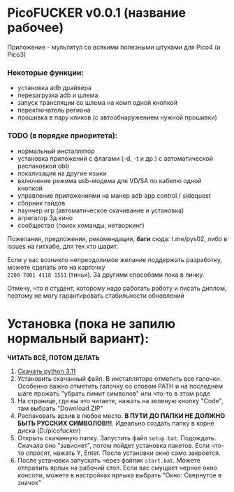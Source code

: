 # PicoFUCKER v0.0.1 (название рабочее)

Приложение - мультитул со всякими полезными штуками для Pico4 (и Pico3)

### Некоторые функции:

* установка adb драйвера
* перезагрузка adb и шлема
* запуск трансляции со шлема на комп одной кнопкой
* переключатель региона
* прошивка в пару кликов (с автообнаружением нужной прошивки)

### TODO (в порядке приоритета):

* нормальный инсталлятор
* установка приложений с флагами (-d, -t и др.) с автоматической распаковкой obb
* локализация на другие языки
* включение режима usb-модема для VD/SA по кабелю одной кнопкой
* управление приложениями на манер adb app control / sidequest
* сборник гайдов
* лаунчер игр (автоматическое скачивание и установка)
* агрегатор 3д кино
* сообщество (поиск команды, нетворкинг)

Пожелания, предложения, рекомендации, **баги** сюда: t.me/pys02, либо в issues на гитхабе, для тех кто шарит.

Если у вас возникло непреодолимое желание поддержать разработку, можете сделать это на карточку  
`2200 7001 4118 1551` (тиньк). За другими способами пока в личку.

Отмечу, что я студент, которому надо работать работу и писать диплом, поэтому не могу гарантировать стабильности обновлений

# Установка (пока не запилю нормальный вариант):
**ЧИТАТЬ ВСЁ, ПОТОМ ДЕЛАТЬ** 
1. [Скачать python 3.11](https://www.python.org/ftp/python/3.11.2/python-3.11.2-amd64.exe)
2. Установить скачанный файл. В инсталляторе отметить все галочки. Особенно важно отметить галочку со словом PATH и на последнем шаге прожать "убрать лимит символов" или что-то в этом роде
3. На странице, где вы это читаете, нажать на зеленую кнопку "Code", там выбрать "Download ZIP"
4. Распаковать архив в любое место. **В ПУТИ ДО ПАПКИ НЕ ДОЛЖНО БЫТЬ РУССКИХ СИМВОЛОВ!!!**. Идеально создать папку в корне диска (D:/picofucker)
5. Открыть скачанную папку. Запустить файл `setup.bat`. Подождать. Сначала оно "зависнет", потом пойдет установка пакетов. Если что-то спросят, нажать Y, Enter. После установки окно само закроется.
9. После установки запускать через файлик `start.bat`. Можете отправить ярлык на рабочий стол. Если вас смущает черное окно консоли, можете в настройках ярлыка выбрать "Окно: Свернутое в значок"
